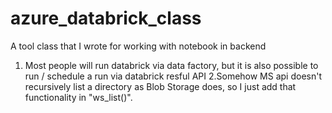 # azure_databrick_class
A tool class that I wrote for working with notebook in backend
  1. Most people will run databrick via data factory, but it is also possible to run / schedule a run via databrick resful API
  2.Somehow MS api doesn't recursively list a directory as Blob Storage does, so I just add that functionality in "ws_list()".

